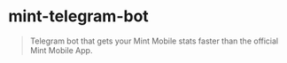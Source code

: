 # mint-telegram-bot

> Telegram bot that gets your Mint Mobile stats faster than the official Mint Mobile App.

